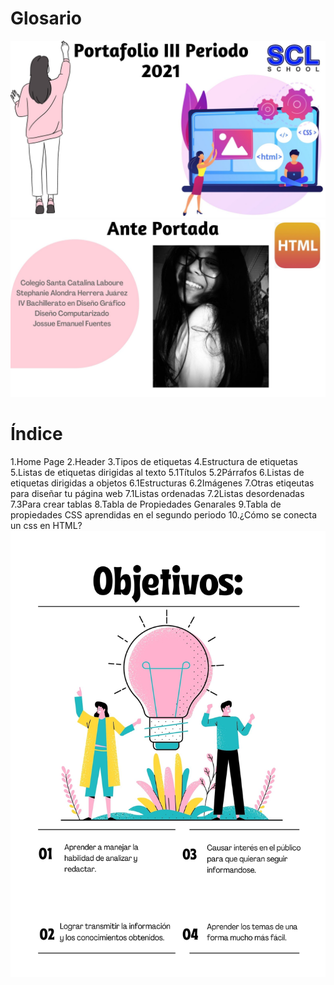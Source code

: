# Glosario

<img src="img2/Portada.jpg">

<img src="img2/Anteportada.jpg">
<h1>Índice</h1>
1.Home Page
2.Header
3.Tipos de etiquetas
4.Estructura de etiquetas
5.Listas de etiquetas dirigidas al texto
   5.1Títulos
   5.2Párrafos
6.Listas de etiquetas dirigidas a objetos
   6.1Estructuras
   6.2Imágenes
7.Otras etiqeutas para diseñar tu página web
   7.1Listas ordenadas
   7.2Listas desordenadas
   7.3Para crear tablas
8.Tabla de Propiedades Genarales
9.Tabla de propiedades CSS aprendidas en el segundo periodo 
10.¿Cómo se conecta un css en HTML?
<img src="img2/Objetivos.jpg">
